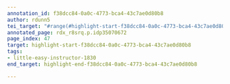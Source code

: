 ```yaml
---
annotation_id: f38dcc84-0a0c-4773-bca4-43c7ae0d80b8
author: rdunn5
tei_target: "#range(#highlight-start-f38dcc84-0a0c-4773-bca4-43c7ae0d80b8, #highlight-end-f38dcc84-0a0c-4773-bca4-43c7ae0d80b8)"
annotated_page: rdx_r8srq.p.idp35070672
page_index: 47
target: highlight-start-f38dcc84-0a0c-4773-bca4-43c7ae0d80b8
tags:
- little-easy-instructor-1830
end_target: highlight-end-f38dcc84-0a0c-4773-bca4-43c7ae0d80b8

---
```

